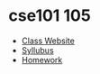 # cse101 105
* [Class Website](https://theory-cs.github.io/website/overview_calendar.html)
* [Syllubus](https://theory-cs.github.io/website/courseInfo.html)
* [Homework](https://theory-cs.github.io/website/assignments.html)
